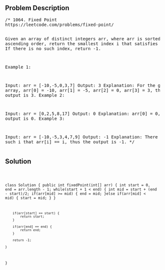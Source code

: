 <!--
<style>
  body { font-family: Arial, sans-serif; }
  .container { max-width: 100%; margin: auto; padding: 10px; }
  .comment-block { background-color: #f9f9f9; padding: 10px; border-left: 5px solid #ccc; max-width: 400px; margin: 20px; word-wrap: break-word; white-space: pre-wrap; }
  .code-block { background-color: #f4f4f4; padding: 10px; border: 1px solid #ddd; }
</style>
-->

<div class='container'>
<h2>Problem Description</h2>
<div class='comment-block'>
<pre>
/* 1064. Fixed Point
https://leetcode.com/problems/fixed-point/

Given an array of distinct integers arr, where arr is sorted in ascending order, 
return the smallest index i that satisfies arr[i] == i. 
If there is no such index, return -1.

Example 1:

Input: arr = [-10,-5,0,3,7]
Output: 3
Explanation: For the given array, arr[0] = -10, arr[1] = -5, arr[2] = 0, arr[3] = 3, thus the output is 3.
Example 2:

Input: arr = [0,2,5,8,17]
Output: 0
Explanation: arr[0] = 0, thus the output is 0.
Example 3:

Input: arr = [-10,-5,3,4,7,9]
Output: -1
Explanation: There is no such i that arr[i] == i, thus the output is -1.
*/
</pre>
</div>

<h2>Solution</h2>
<div class='code-block'>
<pre><code class='language-java'>

class Solution {
    public int fixedPoint(int[] arr) {
        int start = 0, end = arr.length - 1;
        while(start + 1 < end) {
            int mid = start + (end - start)/2;
            if(arr[mid] >= mid) {
                end = mid;
            }else if(arr[mid] < mid) {
                start = mid;
            }
        }
        
        if(arr[start] == start) {
            return start;
        }
        
        if(arr[end] == end) {
            return end;
        }
        
        return -1;
        
    }
}</code></pre>
</div>
</div>
